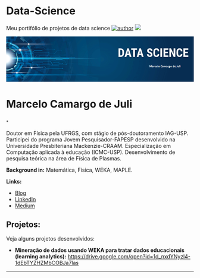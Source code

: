 # Data-Science
Meu portifólio de projetos de data science
[![author](https://img.shields.io/badge/author-mcdejuli-red.svg)](https://www.linkedin.com/in/marcelo-camargo-de-juli-26169b189/) 
[![](https://img.shields.io/badge/WEKA-blue.svg)](https://www.cs.waikato.ac.nz/ml/weka/) 


<p align="center">
  <img src="banner.png" >
</p>

# Marcelo Camargo de Juli
<sub>*</sub>

Doutor em Física pela UFRGS, com stágio de pós-doutoramento IAG-USP. Participei do programa Jovem Pesquisador-FAPESP desenvolvido na Universidade Presbiteriana Mackenzie-CRAAM. Especialização em Computação aplicada à educação (ICMC-USP). Desenvolvimento de pesquisa teórica na área de Física de Plasmas.

**Background in:** Matemática, Física, WEKA, MAPLE.

**Links:**
* [Blog]()
* [LinkedIn]()
* [Medium]()


## Projetos:
Veja alguns projetos desenvolvidos:

* **Mineração de dados usando WEKA para tratar dados educacionais (learning analytics):** https://drive.google.com/open?id=1d_nxdYNyzl4-1dEbTYZHZMbCOBJa7las


---





